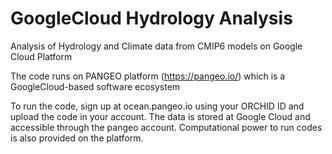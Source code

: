 # GoogleCloud Hydrology Analysis

Analysis of Hydrology and Climate data from CMIP6 models on Google Cloud Platform

The code runs on PANGEO platform (https://pangeo.io/) which is a GoogleCloud-based software ecosystem 

To run the code, sign up at ocean.pangeo.io using your ORCHID ID and upload the code in your account. The data is stored at Google Cloud and accessible through the pangeo account. Computational power to run codes is also provided on the platform. 

